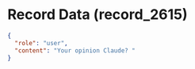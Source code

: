# Record Data (record_2615)

```json
{
  "role": "user",
  "content": "Your opinion Claude? "
}
```
